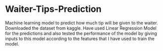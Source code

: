 # Waiter-Tips-Prediction
Machine learning model to predict how much tip will be given to the waiter.
Downloaded the dataset from kaggle. 
Have used Linear Regression Model for the predictions and also tested the performance of the model by giving inputs to this model according to the features that I have used to train the model.
